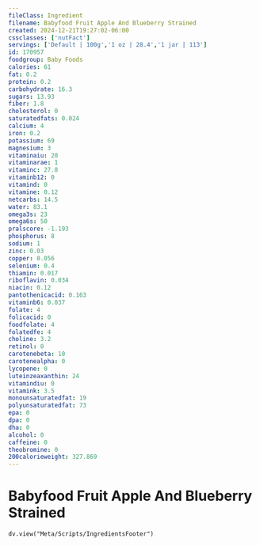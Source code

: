 ```yaml
---
fileClass: Ingredient
filename: Babyfood Fruit Apple And Blueberry Strained
created: 2024-12-21T19:27:02-06:00
cssclasses: ['nutFact']
servings: ['Default | 100g','1 oz | 28.4','1 jar | 113']
id: 170957
foodgroup: Baby Foods
calories: 61
fat: 0.2
protein: 0.2
carbohydrate: 16.3
sugars: 13.93
fiber: 1.8
cholesterol: 0
saturatedfats: 0.024
calcium: 4
iron: 0.2
potassium: 69
magnesium: 3
vitaminaiu: 20
vitaminarae: 1
vitaminc: 27.8
vitaminb12: 0
vitamind: 0
vitamine: 0.12
netcarbs: 14.5
water: 83.1
omega3s: 23
omega6s: 50
pralscore: -1.193
phosphorus: 8
sodium: 1
zinc: 0.03
copper: 0.056
selenium: 0.4
thiamin: 0.017
riboflavin: 0.034
niacin: 0.12
pantothenicacid: 0.163
vitaminb6: 0.037
folate: 4
folicacid: 0
foodfolate: 4
folatedfe: 4
choline: 3.2
retinol: 0
carotenebeta: 10
carotenealpha: 0
lycopene: 0
luteinzeaxanthin: 24
vitamindiu: 0
vitamink: 3.5
monounsaturatedfat: 19
polyunsaturatedfat: 73
epa: 0
dpa: 0
dha: 0
alcohol: 0
caffeine: 0
theobromine: 0
200calorieweight: 327.869
---
```


# Babyfood Fruit Apple And Blueberry Strained

```dataviewjs
dv.view("Meta/Scripts/IngredientsFooter")
```